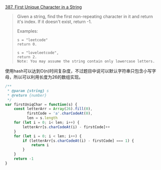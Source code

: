 [387. First Unique Character in a String](https://leetcode.com/problems/first-unique-character-in-a-string/)

>Given a string, find the first non-repeating character in it and return it's index. If it doesn't exist, return -1.
>
>Examples:
>```
>s = "leetcode"
>return 0.
>
>s = "loveleetcode",
>return 2.
>Note: You may assume the string contain only lowercase letters.
>```

使用hash可以达到O(n)时间复杂度，不过题目中说可以默认字符串只包含小写字母，所以可以利用长度为26的数组实现。
```js
/**
 * @param {string} s
 * @return {number}
 */
var firstUniqChar = function(s) {
    const letterArr = Array(26).fill(0),
          firstCode = 'a'.charCodeAt(0),
          len = s.length
    for (let i = 0; i< len; i++) {
        letterArr[s.charCodeAt(i) - firstCode]++
    }
    for (let i = 0; i < len; i++) {
        if (letterArr[s.charCodeAt(i) - firstCode] === 1) {
            return i
        }
    }
    return -1
}
```